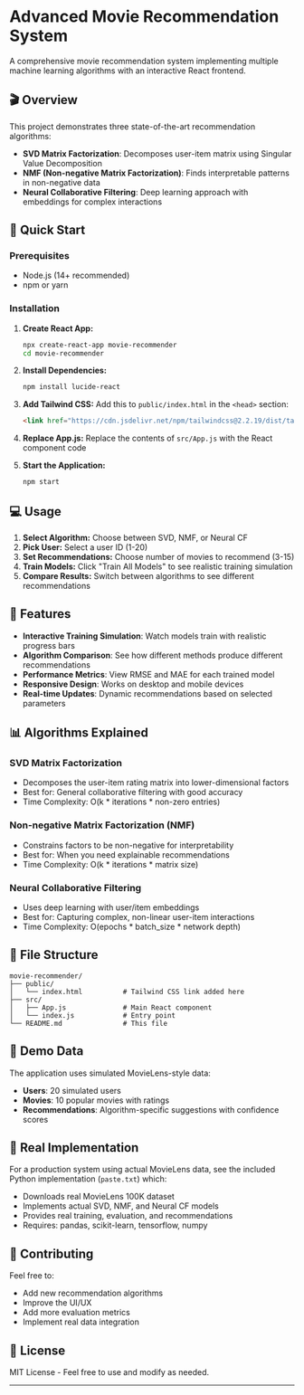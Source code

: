 # Advanced Movie Recommendation System

A comprehensive movie recommendation system implementing multiple machine learning algorithms with an interactive React frontend.

## 🎬 Overview

This project demonstrates three state-of-the-art recommendation algorithms:
- **SVD Matrix Factorization**: Decomposes user-item matrix using Singular Value Decomposition
- **NMF (Non-negative Matrix Factorization)**: Finds interpretable patterns in non-negative data
- **Neural Collaborative Filtering**: Deep learning approach with embeddings for complex interactions

## 🚀 Quick Start

### Prerequisites
- Node.js (14+ recommended)
- npm or yarn

### Installation

1. **Create React App:**
   ```bash
   npx create-react-app movie-recommender
   cd movie-recommender
   ```

2. **Install Dependencies:**
   ```bash
   npm install lucide-react
   ```

3. **Add Tailwind CSS:**
   Add this to `public/index.html` in the `<head>` section:
   ```html
   <link href="https://cdn.jsdelivr.net/npm/tailwindcss@2.2.19/dist/tailwind.min.css" rel="stylesheet">
   ```

4. **Replace App.js:**
   Replace the contents of `src/App.js` with the React component code

5. **Start the Application:**
   ```bash
   npm start
   ```

## 💻 Usage

1. **Select Algorithm:** Choose between SVD, NMF, or Neural CF
2. **Pick User:** Select a user ID (1-20) 
3. **Set Recommendations:** Choose number of movies to recommend (3-15)
4. **Train Models:** Click "Train All Models" to see realistic training simulation
5. **Compare Results:** Switch between algorithms to see different recommendations

## 🔧 Features

- **Interactive Training Simulation**: Watch models train with realistic progress bars
- **Algorithm Comparison**: See how different methods produce different recommendations
- **Performance Metrics**: View RMSE and MAE for each trained model
- **Responsive Design**: Works on desktop and mobile devices
- **Real-time Updates**: Dynamic recommendations based on selected parameters

## 📊 Algorithms Explained

### SVD Matrix Factorization
- Decomposes the user-item rating matrix into lower-dimensional factors
- Best for: General collaborative filtering with good accuracy
- Time Complexity: O(k * iterations * non-zero entries)

### Non-negative Matrix Factorization (NMF)  
- Constrains factors to be non-negative for interpretability
- Best for: When you need explainable recommendations
- Time Complexity: O(k * iterations * matrix size)

### Neural Collaborative Filtering
- Uses deep learning with user/item embeddings
- Best for: Capturing complex, non-linear user-item interactions
- Time Complexity: O(epochs * batch_size * network depth)

## 📁 File Structure

```
movie-recommender/
├── public/
│   └── index.html          # Tailwind CSS link added here
├── src/
│   ├── App.js              # Main React component
│   └── index.js            # Entry point
└── README.md               # This file
```

## 🎯 Demo Data

The application uses simulated MovieLens-style data:
- **Users**: 20 simulated users
- **Movies**: 10 popular movies with ratings
- **Recommendations**: Algorithm-specific suggestions with confidence scores

## 🔄 Real Implementation

For a production system using actual MovieLens data, see the included Python implementation (`paste.txt`) which:
- Downloads real MovieLens 100K dataset
- Implements actual SVD, NMF, and Neural CF models
- Provides real training, evaluation, and recommendations
- Requires: pandas, scikit-learn, tensorflow, numpy

## 🤝 Contributing

Feel free to:
- Add new recommendation algorithms
- Improve the UI/UX
- Add more evaluation metrics
- Implement real data integration

## 📄 License

MIT License - Feel free to use and modify as needed.

---